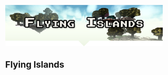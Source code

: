 <p align="center">
<img src="./docs/github-readme-banner.png" alt="Flying Islands"/>
</p>

# Flying Islands
